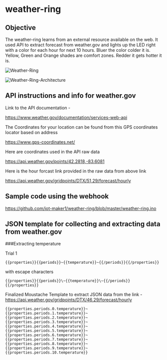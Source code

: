 # weather-ring

## Objective

The weather-ring learns from an external resource available on the web. It used API to extract forecast from weather.gov and lights up the LED right with a color for each hour for next 10 hours. Bluer the color colder it is. Yellow, Green and Orange shades are comfort zones. Redder it gets hotter it is.


![Weather-Ring](https://github.com/a2mm-iot-hackathon/iot-samples/blob/master/Weather-ring-MVP/weather-ring.gif)

![Weather-Ring-Architecture](https://github.com/a2mm-iot-hackathon/iot-samples/blob/master/Weather-ring-MVP/weather-ring-arch.jpg)

## API instructions and info for weather.gov

Link to the API documentation - 

https://www.weather.gov/documentation/services-web-api

The Coordinates for your location can be found from this GPS coordinates locator based on address

https://www.gps-coordinates.net/

Here are coordinates used in the API raw data

https://api.weather.gov/points/42.2818,-83.6081

Here is the hour forcast link provided in the raw data from above link

https://api.weather.gov/gridpoints/DTX/51,29/forecast/hourly

## Sample code using the webhook

https://github.com/iot-maker1/weather-ring/blob/master/weather-ring.ino



## JSON template for collecting and extracting data from weather.gov

###Extracting temperature

Trial 1 

`{{properties}}{{periods}}~{{temperature}}~{{/periods}}{{/properties}}`

with escape characters

`{{properties}}{{periods}}\~{{temperature}}\~{{/periods}}{{/properties}}`

Finalized Moustache Template to extract JSON data from the link - 
https://api.weather.gov/gridpoints/DTX/46,29/forecast/hourly

`{{properties.periods.0.temperature}}~{{properties.periods.1.temperature}}~{{properties.periods.2.temperature}}~{{properties.periods.3.temperature}}~{{properties.periods.4.temperature}}~ {{properties.periods.5.temperature}}~{{properties.periods.6.temperature}}~{{properties.periods.7.temperature}}~{{properties.periods.8.temperature}}~{{properties.periods.9.temperature}}~{{properties.periods.10.temperature}}`
